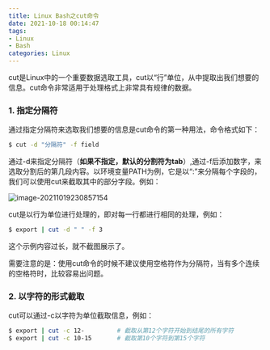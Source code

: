 ```yaml
---
title: Linux Bash之cut命令
date: 2021-10-18 00:14:47
tags:
- Linux
- Bash
categories: Linux
---
```


cut是Linux中的一个重要数据选取工具，cut以“行”单位，从中提取出我们想要的信息。cut命令非常适用于处理格式上非常具有规律的数据。

<!--more-->

### 1. 指定分隔符

通过指定分隔符来选取我们想要的信息是cut命令的第一种用法，命令格式如下：

```bash
$ cut -d "分隔符" -f field
```

通过-d来指定分隔符（**如果不指定，默认的分割符为tab**）,通过-f后添加数字，来选取分割后的第几段内容。以环境变量PATH为例，它是以“:”来分隔每个字段的，我们可以使用cut来截取其中的部分字段。例如：

![image-20211019230857154](https://jxliu-picbed.oss-cn-shanghai.aliyuncs.com/img/image-20211019230857154.png)

cut是以行为单位进行处理的，即对每一行都进行相同的处理，例如：

```bash
$ export | cut -d " " -f 3
```

这个示例内容过长，就不截图展示了。

需要注意的是：使用cut命令的时候不建议使用空格符作为分隔符，当有多个连续的空格符时，比较容易出问题。

### 2. 以字符的形式截取

cut可以通过-c以字符为单位截取信息，例如：

```bash
$ export | cut -c 12-         # 截取从第12个字符开始到结尾的所有字符
$ export | cut -c 10-15       # 截取第10个字符到第15个字符
```



